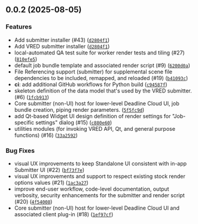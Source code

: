 ## 0.0.2 (2025-08-05)


### Features
* Add submitter installer (#43) ([`d2804f1`](https://github.com/aws-deadline/deadline-cloud-for-vred/commit/d2804f1e698550e1cd4caa27a9bbb0b218425799))
* Add VRED submitter installer ([`d2804f1`](https://github.com/aws-deadline/deadline-cloud-for-vred/commit/d2804f1e698550e1cd4caa27a9bbb0b218425799))
* local-automated QA test suite for worker render tests and tiling (#27) ([`810efe5`](https://github.com/aws-deadline/deadline-cloud-for-vred/commit/810efe5893f8168ddab20f78fbbdd4228529c647))
* default job bundle template and associated render script (#9) ([`6200d0a`](https://github.com/aws-deadline/deadline-cloud-for-vred/commit/6200d0a462e85cff8129d4cc3a3001e8433c88f3))
* File Referencing support (submitter) for supplemental scene file dependencies to be included, remapped, and reloaded (#19) ([`b41093c`](https://github.com/aws-deadline/deadline-cloud-for-vred/commit/b41093ce65005e98397e340547ea744043763441))
* **ci**: add additional GitHub workflows for Python build ([`c94587f`](https://github.com/aws-deadline/deadline-cloud-for-vred/commit/c94587f69ad54f26fccfbe8b8ca76249ad403768))
* skeleton definition of the data model that's used by the VRED submitter. (#6) ([`1fcb913`](https://github.com/aws-deadline/deadline-cloud-for-vred/commit/1fcb913f54e602b7af2ef5dcc8c3c30be494390c))
* Core submitter (non-UI) host for lower-level Deadline Cloud UI, job bundle creation, piping render parameters. ([`5f5fc9d`](https://github.com/aws-deadline/deadline-cloud-for-vred/commit/5f5fc9d62f8afa36d2d59363bbe75ea4aa55ed94))
* add Qt-based Widget UI design definition of render settings for "Job-specific settings" dialog (#15) ([`c880e60`](https://github.com/aws-deadline/deadline-cloud-for-vred/commit/c880e60a64b9f67c25e3f9dddeb76d6533606866))
* utilities modules (for invoking VRED API, Qt, and general purpose functions) (#16) ([`33a2592`](https://github.com/aws-deadline/deadline-cloud-for-vred/commit/33a259290220823819f5fecfdb047a7eaf671185))

### Bug Fixes
* visual UX improvements to keep Standalone UI consistent with in-app Submitter UI (#22) ([`bf73f7e`](https://github.com/aws-deadline/deadline-cloud-for-vred/commit/bf73f7e2fe657b4045695dff0aa84b4ad89859f5))
* visual UX improvements and support to respect existing stock render options values (#21) ([`1ac3a27`](https://github.com/aws-deadline/deadline-cloud-for-vred/commit/1ac3a27a23fba96a501606980c5567d869d1f1c4))
* improve end-user workflow, code-level documentation, output verbosity, security enhancements for the submitter and render script (#20) ([`4f54008`](https://github.com/aws-deadline/deadline-cloud-for-vred/commit/4f540087f7a67852d2e09a0123ea1ec394cd7d88))
* Core submitter (non-UI) host for lower-level Deadline Cloud UI and associated client plug-in (#18) ([`1ef97cf`](https://github.com/aws-deadline/deadline-cloud-for-vred/commit/1ef97cf23908375042d0cdd347eb39a5441fdc58))

